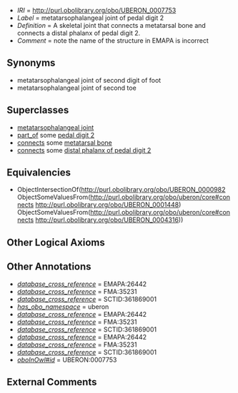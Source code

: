  * *IRI* = http://purl.obolibrary.org/obo/UBERON_0007753
 * *Label* = metatarsophalangeal joint of pedal digit 2
 * *Definition* = A skeletal joint that connects a metatarsal bone and connects a distal phalanx of pedal digit 2.
 * *Comment* = note the name of the structure in EMAPA is incorrect

## Synonyms

 * metatarsophalangeal joint of second digit of foot
 * metatarsophalangeal joint of second toe

## Superclasses

 * [metatarsophalangeal joint](../../UBERON/96/UBERON_0003696.md)
 * [part_of](../../BFO/50/BFO_0000050.md) some [pedal digit 2](../../UBERON/32/UBERON_0003632.md)
 * [connects](../../ts/core#connects.md) some [metatarsal bone](../../UBERON/48/UBERON_0001448.md)
 * [connects](../../ts/core#connects.md) some [distal phalanx of pedal digit 2](../../UBERON/16/UBERON_0004316.md)

## Equivalencies

 * ObjectIntersectionOf(<http://purl.obolibrary.org/obo/UBERON_0000982> ObjectSomeValuesFrom(<http://purl.obolibrary.org/obo/uberon/core#connects> <http://purl.obolibrary.org/obo/UBERON_0001448>) ObjectSomeValuesFrom(<http://purl.obolibrary.org/obo/uberon/core#connects> <http://purl.obolibrary.org/obo/UBERON_0004316>))

## Other Logical Axioms


## Other Annotations

 * *[database_cross_reference](../../ef/oboInOwl#hasDbXref.md)* = EMAPA:26442
 * *[database_cross_reference](../../ef/oboInOwl#hasDbXref.md)* = FMA:35231
 * *[database_cross_reference](../../ef/oboInOwl#hasDbXref.md)* = SCTID:361869001
 * *[has_obo_namespace](../../ce/oboInOwl#hasOBONamespace.md)* = uberon
 * *[database_cross_reference](../../ef/oboInOwl#hasDbXref.md)* = EMAPA:26442
 * *[database_cross_reference](../../ef/oboInOwl#hasDbXref.md)* = FMA:35231
 * *[database_cross_reference](../../ef/oboInOwl#hasDbXref.md)* = SCTID:361869001
 * *[database_cross_reference](../../ef/oboInOwl#hasDbXref.md)* = EMAPA:26442
 * *[database_cross_reference](../../ef/oboInOwl#hasDbXref.md)* = FMA:35231
 * *[database_cross_reference](../../ef/oboInOwl#hasDbXref.md)* = SCTID:361869001
 * *[oboInOwl#id](../../id/oboInOwl#id.md)* = UBERON:0007753

## External Comments

